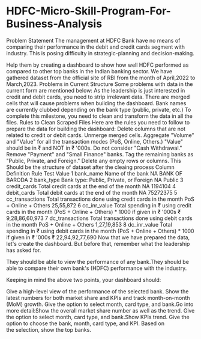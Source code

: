 # HDFC-Micro-Skill-Program-For-Business-Analysis
Problem Statement
The management at HDFC Bank have no means of comparing their performance in the debit and credit cards segment with industry. This is posing difficulty in strategic-planning and decision-making.

Help them by creating a dashboard to show how well HDFC performed as compared to other top banks in the Indian banking sector.
We have gathered dataset from the official site of RBI from the month of April,2022 to March,2023.
Problems in Current Structure
Some problems with data in the current form are mentioned below:
As the leadership is just interested in credit and debit cards, you need to strip irrelevant data.
There are merged cells that will cause problems when building the dashboard.
Bank names are currently clubbed depending on the bank type (public, private, etc.)
To complete this milestone, you need to clean and transform the data in all the files.
Rules to Clean Scraped Files
Here are the rules you need to follow to prepare the data for building the dashboard:
Delete columns that are not related to credit or debit cards.
Unmerge merged cells.
Aggregate "Volume" and "Value" for all the transaction modes (PoS, Online, Others.) "Value" should be in ₹ and NOT in ₹ '000s. Do not consider "Cash Withdrawal."
Remove "Payment" and "Small Finance" banks. Tag the remaining banks as "Public, Private, and Foreign."
Delete any empty rows or columns.
This Should be the structure of dataset after the cleaing process
Column
Definition
Rule
Test Value
1
bank_name
Name of the bank
NA
BANK OF BARODA
2
bank_type
Bank type: Public, Private, or Foreign
NA
Public
3
credit_cards
Total credit cards at the end of the month
NA
1194104
4
debit_cards
Total debit cards at the end of the month
NA
75272375
5
cc_transactions
Total transactions done using credit cards in the month
PoS + Online + Others
25,55,872
6
cc_inr_value
Total spending in ₹ using credit cards in the month
(PoS + Online + Others) * 1000 if given in ₹ '000s
₹ 9,28,86,60,973
7
dc_transactions
Total transactions done using debit cards in the month
PoS + Online + Others
1,27,19,853
8
dc_inr_value
Total spending in ₹ using debit cards in the month
(PoS + Online + Others) * 1000 if given in ₹ '000s
₹ 22,94,92,77,690
 Now that we have prepared the data, let's create the dashboard. But before that, remember what the leadership has asked for.

They should be able to view the performance of any bank.They should be able to compare their own bank's (HDFC) performance with the industry.

Keeping in mind the above two points, your dashboard should:

Give a high-level view of the performance of the selected bank. Show the latest numbers for both market share and KPIs and track month-on-month (MoM) growth. Give the option to select month, card type, and bank.Go into more detail:Show the overall market share number as well as the trend. Give the option to select month, card type, and bank.Show KPIs trend. Give the option to choose the bank, month, card type, and KPI. Based on the selection, show the top banks.

